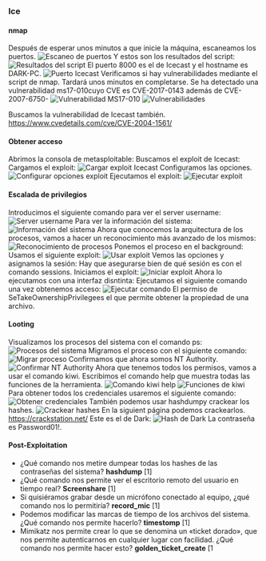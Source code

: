 ### Ice
#### nmap
Después de esperar unos minutos a que inicie la máquina, escaneamos los puertos.
![Escaneo de puertos](images/Pasted%20image%2020250221122600.png)
Y estos son los resultados del script:
![Resultados del script](images/Pasted%20image%2020250221122646.png)
El puerto 8000 es el de Icecast y el hostname es DARK-PC.
![Puerto Icecast](images/Pasted%20image%2020250221123829.png)
Verificamos si hay vulnerabilidades mediante el script de nmap. Tardará unos minutos en completarse.
Se ha detectado una vulnerabilidad ms17-010cuyo CVE es CVE-2017-0143 además de CVE-2007-6750-
![Vulnerabilidad MS17-010](images/Pasted%20image%2020250221125732.png) ![Vulnerabilidades](images/Pasted%20image%2020250221125321.png)

Buscamos la vulnerabilidad de Icecast también.
https://www.cvedetails.com/cve/CVE-2004-1561/
#### Obtener acceso
Abrimos la consola de metasploitable:
Buscamos el exploit de Icecast:
Cargamos el exploit:
![Cargar exploit Icecast](images/Pasted%20image%2020250221130420.png)
Configuramos las opciones.
![Configurar opciones exploit](images/Pasted%20image%2020250221130610.png)
Ejecutamos el exploit:
![Ejecutar exploit](images/Pasted%20image%2020250221130948.png)
#### Escalada de privilegios
Introducimos el siguiente comando para ver el server username:
![Server username](images/Pasted%20image%2020250221131452.png)
Para ver la información del sistema:
![Información del sistema](images/Pasted%20image%2020250221131546.png)
Ahora que conocemos la arquitectura de los procesos, vamos a hacer un reconocimiento más avanzado de los mismos:
![Reconocimiento de procesos](images/Pasted%20image%2020250221132008.png)
Ponemos el proceso en el background:
Usamos el siguiente exploit:
![Usar exploit](images/Pasted%20image%2020250221132232.png)
Vemos las opciones y asignamos la sesión:
Hay que asegurarse bien de qué sesión es con el comando sessions.
Iniciamos el exploit:
![Iniciar exploit](images/Pasted%20image%2020250221132414.png)
Ahora lo ejecutamos con una interfaz disntinta:
Ejecutamos el siguiente comando una vez obtenemos acceso:
![Ejecutar comando](images/Pasted%20image%2020250221132709.png)
El permiso de SeTakeOwnershipPrivilegees el que permite obtener la propiedad de una archivo.
#### Looting
Visualizamos los procesos del sistema con el comando ps:
![Procesos del sistema](images/Pasted%20image%2020250221133657.png)
Migramos el proceso con el siguiente comando:
![Migrar proceso](images/Pasted%20image%2020250221133807.png)
Confirmamos que ahora somos NT Authority.
![Confirmar NT Authority](images/Pasted%20image%2020250221133907.png)
Ahora que tenemos todos los permisos, vamos a usar el comando kiwi. Escribimos el comando help que muestra todas las funciones de la herramienta.
![Comando kiwi help](images/Pasted%20image%2020250221134221.png)
![Funciones de kiwi](images/Pasted%20image%2020250221134301.png)
Para obtener todos los credenciales usaremos el siguiente comando:
![Obtener credenciales](images/Pasted%20image%2020250221134352.png)
También podemos usar hashdumpy crackear los hashes.
![Crackear hashes](images/Pasted%20image%2020250221134431.png)
En la siguient página podemos crackearlos.
https://crackstation.net/
Este es el de Dark:
![Hash de Dark](images/Pasted%20image%2020250221134641.png)
La contraseña es Password01!.
#### Post-Exploitation
*  ¿Qué comando nos metire dumpear todas los hashes de las contraseñas del sistema?
**hashdump** [1]
*  ¿Qué comando nos permite ver el escritorio remoto del usuario en tiempo real?
**Screenshare** [1]
*  Si quisiéramos grabar desde un micrófono conectado al equipo, ¿qué comando nos lo permitiría?
**record_mic** [1]
*  Podemos modificar las marcas de tiempo de los archivos del sistema. ¿Qué comando nos permite hacerlo?
**timestomp** [1]
*  Mimikatz nos permite crear lo que se denomina un «ticket dorado», que nos permite autenticarnos en cualquier lugar con facilidad. ¿Qué comando nos permite hacer esto?
**golden_ticket_create** [1
